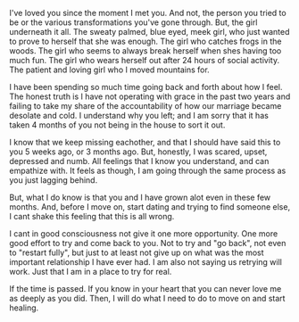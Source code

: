 I've loved you since the moment I met you. And not, the person you tried to be or the various transformations you've gone through. But, the girl underneath it all. The sweaty palmed, blue eyed, meek girl, who just wanted to prove to herself that she was enough. The girl who catches frogs in the woods. The girl who seems to always break herself when shes having too much fun. The girl who wears herself out after 24 hours of social activity. The patient and loving girl who I moved mountains for. 

I have been spending so much time going back and forth about how I feel. 
The honest truth is I have not operating with grace in the past two years and failing to take my share of the accountability of how our marriage became desolate and cold. I understand why you left; and I am sorry that it has taken 4 months of you not being in the house to sort it out. 

I know that we keep missing eachother, and that I should have said this to you 5 weeks ago, or 3 months ago. But, honestly, I was scared, upset, depressed and numb. All feelings that I know you understand, and can empathize with. It feels as though, I am going through the same process as you just lagging behind. 

But, what I do know is that you and I have grown alot even in these few months. And, before I move on, start dating and trying to find someone else, I cant shake this feeling that this is all wrong. 

I cant in good consciousness not give it one more opportunity. One more good effort to try and come back to you. Not to try and "go back", not even to "restart fully", but just to at least not give up on what was the most important relationship I have ever had. I am also not saying us retrying will work. Just that I am in a place to try for real. 

If the time is passed. If you know in your heart that you can never love me as deeply as you did. Then, I will do what I need to do to move on and start healing. 



